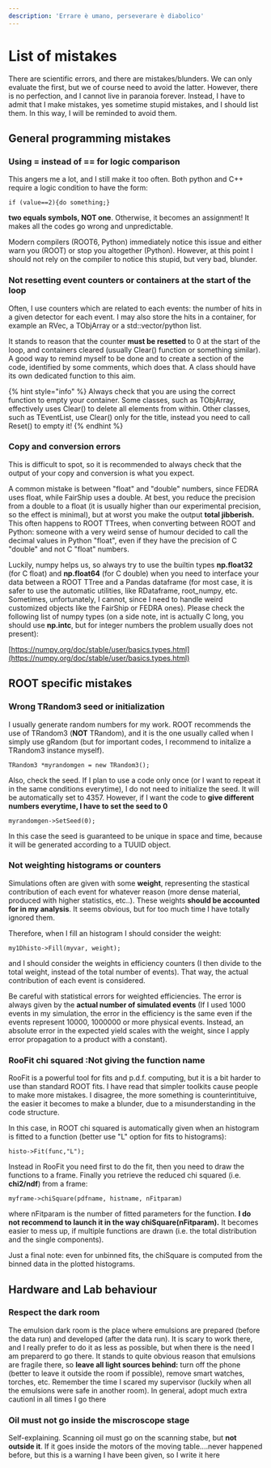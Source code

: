 ```yaml
---
description: 'Errare è umano, perseverare è diabolico'
---
```


# List of mistakes

There are scientific errors, and there are mistakes/blunders. We can only evaluate the first, but we of course need to avoid the latter. However, there is no perfection, and I cannot live in paranoia forever. Instead, I have to admit that I make mistakes, yes sometime stupid mistakes, and I should list them. In this way, I will be reminded to avoid them.



## General programming mistakes

### Using = instead of == for logic comparison

This angers me a lot, and I still make it too often. Both python and C++ require a logic condition to have the form:

```text
if (value==2){do something;}
```

**two equals symbols, NOT one**. Otherwise, it becomes an assignment! It makes all the codes go wrong and unpredictable.

Modern compilers \(ROOT6, Python\) immediately notice this issue and either warn you \(ROOT\) or stop you altogether \(Python\). However, at this point I should not rely on the compiler to notice this stupid, but very bad, blunder. 

### Not resetting event counters or containers at the start of the loop

Often, I use counters which are related to each events: the number of hits in a given detector for each event. I may also store the hits in a container, for example an RVec, a TObjArray or a std::vector/python list. 

It stands to reason that the counter **must be resetted** to 0 at the start of the loop, and containers cleared \(usually Clear\(\) function or something similar\). A good way to remind myself to be done and to create a section of the code, identified by some comments, which does that. A class should have its own dedicated function to this aim.

{% hint style="info" %}
Always check that you are using the correct function to empty your container. Some classes, such as TObjArray, effectively uses Clear\(\) to delete all elements from within. Other classes, such as TEventList, use Clear\(\) only for the title, instead you need to call Reset\(\) to empty it!
{% endhint %}

### Copy and conversion errors

This is difficult to spot, so it is recommended to always check that the output of your copy and conversion is what you expect. 

A common mistake is between "float" and "double" numbers, since FEDRA uses float, while FairShip uses a double. At best, you reduce the precision from a double to a float \(it is usually higher than our experimental precision, so the effect is minimal\), but at worst you make the output **total jibberish.** This often happens to ROOT TTrees, when converting between ROOT and Python: someone with a very weird sense of humour decided to call the decimal values in Python "float", even if they have the precision of C "double" and not C "float" numbers. 

Luckily, numpy helps us, so always try to use the builtin types **np.float32** \(for C float\) and **np.float64** \(for C double\) when you need to interface your data between a ROOT TTree and a Pandas dataframe \(for most case, it is safer to use the automatic utilities, like RDataframe, root\_numpy, etc. Sometimes, unfortunately, I cannot, since I need to handle weird customized objects like the FairShip or FEDRA ones\). Please check the  following list of numpy types \(on a side note, int is actually C long, you should use **np.intc**, but for integer numbers the problem usually does not present\):

[https://numpy.org/doc/stable/user/basics.types.html](https://numpy.org/doc/stable/user/basics.types.html)



## ROOT specific mistakes

### Wrong TRandom3 seed or initialization

I usually generate random numbers for my work. ROOT recommends the use of TRandom3 \(**NOT** TRandom\), and it is the one usually called when I simply use gRandom \(but for important codes, I recommend to initalize a TRandom3 instance myself\).

```text
TRandom3 *myrandomgen = new TRandom3();
```

Also, check the seed. If I plan to use a code only once \(or I want to repeat it in the same conditions everytime\), I do not need to initialize the seed. It will be automatically set to 4357. However, if I want the code to **give different numbers everytime, I have to set the seed to 0**

```text
myrandomgen->SetSeed(0);
```

In this case the seed is guaranteed to be unique in space and time, because it will be generated according to a TUUID object.

### Not weighting histograms or counters

Simulations often are given with some **weight**, representing the stastical contribution of each event for whatever reason \(more dense material, produced with higher statistics, etc..\). These weights **should be accounted for in my analysis**. It seems obvious, but for too much time I have totally ignored them.

Therefore, when I fill an histogram I should consider the weight:

```text
my1Dhisto->Fill(myvar, weight);
```

and I should consider the weights in efficiency counters \(I then divide to the total weight, instead of the total number of events\). That way, the actual contribution of each event is considered.

Be careful with statistical errors for weighted efficiencies. The error is always given by the **actual number of simulated events** \(If I used 1000 events in my simulation, the error in the efficiency is the same even if the events represent 10000, 1000000 or more physical events. Instead, an absolute error in the expected yield  scales with the weight, since I apply error propagation to a product with a constant\).

###  RooFit chi squared :Not giving the function name

RooFit is a powerful tool for fits and p.d.f. computing, but it is a bit harder to use than standard ROOT fits. I have read that simpler toolkits cause people to make more mistakes. I disagree, the more something is counterintituive, the easier it becomes to make a blunder, due to a misunderstanding in the code structure.

In this case, in ROOT chi squared is automatically given when an histogram is fitted to a function \(better use "L" option for fits to histograms\):

```text
histo->Fit(func,"L");
```

Instead in RooFit you need first to do the fit, then you need to draw the functions to a frame. Finally you retrieve the reduced chi squared  \(i.e. **chi2/ndf**\) from a frame:

```text
myframe->chiSquare(pdfname, histname, nFitparam)
```

where nFitparam is the number of fitted parameters for the function. **I do not recommend to launch it in the way chiSquare\(nFitparam\).** It becomes easier to mess up, if multiple functions are drawn \(i.e. the total distribution and the single components\).

Just a final note: even for unbinned fits, the chiSquare is computed from the binned data in the plotted histograms.

## Hardware and Lab behaviour

### Respect the dark room

The emulsion dark room is the place where emulsions are prepared \(before the data run\) and developed \(after the data run\). It is scary to work there, and I really prefer to do it as less as possible, but when there is the need I am preparerd to go there. It stands to quite obvious reason that emulsions are fragile there, so **leave all light sources behind:** turn off the phone \(better to leave it outside the room if possible\), remove smart watches, torches, etc. Remember the time I scared my supervisor \(luckily when all the emulsions were safe in another room\). In general, adopt much extra cautionl in all times I go there

### Oil must not go inside the miscroscope stage

Self-explaining. Scanning oil must go on the scanning stabe, but **not outside it**. If it goes inside the motors of the moving table....never happened before, but this is a warning I have been given, so I write it here

## 














